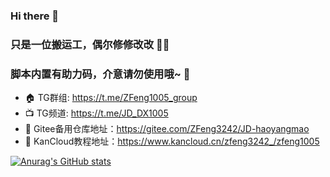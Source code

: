 ### Hi there 👋
### 只是一位搬运工，偶尔修修改改 🏄‍♂️
### 脚本内置有助力码，介意请勿使用哦~ 🙏
- 🏠 TG群组: https://t.me/ZFeng1005_group
- 📺 TG频道: https://t.me/JD_DX1005
- 🍿 Gitee备用仓库地址：https://gitee.com/ZFeng3242/JD-haoyangmao
- 🥨 KanCloud教程地址：https://www.kancloud.cn/zfeng3242_/zfeng1005

[![Anurag's GitHub stats](https://github-readme-stats.vercel.app/api?username=ZFeng1005&show_icons=true&theme=default)](https://github.com/anuraghazra/github-readme-stats)
